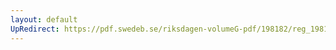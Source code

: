 ```yaml
---
layout: default
UpRedirect: https://pdf.swedeb.se/riksdagen-volumeG-pdf/198182/reg_198182__reg_01/reg_198182__reg_01_0038.pdf
---
```

